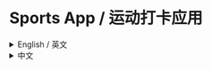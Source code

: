 # Sports App / 运动打卡应用

<details>
<summary>English / 英文</summary>

A modern sports tracking application built with Quasar Framework and Go backend.
一个使用 Quasar 框架和 Go 后端构建的现代运动打卡应用。

## Features

### Frontend

- Modern and responsive UI
- Cross-platform compatibility
- Hot-code reloading for development
- Built-in linting and formatting
- Production-ready build system
- Dark mode support
- Internationalization
- Data visualization

### Backend

- RESTful API
- JWT Authentication
- Database integration
- Email verification
- Data statistics
- Performance optimization

## Tech Stack

### Frontend

- Vue 3 + TypeScript
- Quasar Framework
- Pinia (State Management)
- Vue Router
- ECharts (Data Visualization)
- Axios (HTTP Client)

### Backend

- Go 1.21+
- Gin Web Framework
- GORM (ORM)
- MySQL 5.7+
- JWT (Authentication)

## Prerequisites

- Node.js (v14 or higher)
- Go 1.21 or higher
- MySQL 5.7 or higher
- npm or yarn package manager

## Installation

### Install the dependencies

```bash
# Frontend
cd sports-app
yarn
# or
npm install

# Backend
cd backend
go mod download
```

## Development

### Start the frontend in development mode

```bash
quasar dev
```

### Start the backend server

```bash
cd backend
go run main.go
```

### Lint the files

```bash
yarn lint
# or
npm run lint
```

### Format the files

```bash
yarn format
# or
npm run format
```

## Production

### Build the app for production

```bash
quasar build
```

### Deploy the backend

```bash
cd backend
go build
./sports-app
```

### Automated Deployment

This project uses GitHub Actions for automated deployment:

1. Deployment workflow is triggered when code is pushed to the master branch
2. The workflow automatically builds both frontend and backend code
3. After successful build, it automatically deploys to Aliyun server
4. Uses systemd service to manage the application process
5. Automatically restarts the service to apply updates

The deployment process is fully automated, requiring no manual intervention.

## Project Structure

```
sports-app/
├── backend/          # Backend service
│   ├── config/       # Configuration
│   ├── controllers/  # Controllers
│   ├── models/       # Data models
│   ├── routes/       # Routes
│   ├── utils/        # Utilities
│   └── main.go       # Entry point
├── src/              # Frontend application
│   ├── assets/       # Static assets
│   ├── components/   # Components
│   ├── pages/        # Pages
│   ├── stores/       # State management
│   └── App.vue       # Root component
├── docs/             # Documentation
└── logs/             # Logs
```

## Features in Development

- Community features
- Personal profile system
- Social features
- Data analysis

## License

This project is licensed under the MIT License.

</details>

<details>
<summary>中文</summary>

一个使用 Quasar 框架和 Go 后端构建的现代运动打卡应用。

## 功能特点

### 前端

- 现代化响应式界面
- 跨平台兼容性
- 开发热重载
- 内置代码检查和格式化
- 生产环境构建系统
- 暗色模式支持
- 国际化支持
- 数据可视化

### 后端

- RESTful API接口
- JWT认证
- 数据库集成
- 邮箱验证
- 数据统计
- 性能优化

## 技术栈

### 前端

- Vue 3 + TypeScript
- Quasar Framework
- Pinia (状态管理)
- Vue Router
- ECharts (数据可视化)
- Axios (HTTP客户端)

### 后端

- Go 1.21+
- Gin Web框架
- GORM (ORM)
- MySQL 5.7+
- JWT (认证)

## 环境要求

- Node.js (v14或更高)
- Go 1.21或更高
- MySQL 5.7或更高
- npm或yarn包管理器

## 安装

### 安装依赖

```bash
# 前端
cd sports-app
yarn
# 或
npm install

# 后端
cd backend
go mod download
```

## 开发

### 启动前端开发服务器

```bash
quasar dev
```

### 启动后端服务器

```bash
cd backend
go run main.go
```

### 代码检查

```bash
yarn lint
# 或
npm run lint
```

### 代码格式化

```bash
yarn format
# 或
npm run format
```

## 生产环境

### 构建生产版本

```bash
quasar build
```

### 部署后端

```bash
cd backend
go build
./sports-app
```

### 自动化部署

本项目使用 GitHub Actions 实现自动化部署流程：

1. 当代码推送到 master 分支时，自动触发部署工作流
2. 工作流会自动构建前端和后端代码
3. 构建完成后，自动部署到阿里云服务器
4. 使用 systemd 服务管理应用进程
5. 自动重启服务以应用更新

部署流程完全自动化，无需手动操作。

## 项目结构

```
sports-app/
├── backend/          # 后端服务
│   ├── config/       # 配置
│   ├── controllers/  # 控制器
│   ├── models/       # 数据模型
│   ├── routes/       # 路由
│   ├── utils/        # 工具函数
│   └── main.go       # 入口文件
├── src/              # 前端应用
│   ├── assets/       # 静态资源
│   ├── components/   # 组件
│   ├── pages/        # 页面
│   ├── stores/       # 状态管理
│   └── App.vue       # 根组件
├── docs/             # 文档
└── logs/             # 日志
```

## 开发中的功能

- 社区功能
- 个人资料系统
- 社交功能
- 数据分析

## 许可证

本项目采用 MIT 许可证。

</details>
